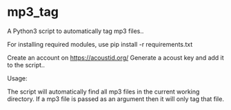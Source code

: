 # mp3_tag
A Python3 script to automatically tag mp3 files..

For installing required modules, use pip install -r requirements.txt

Create an account on https://acoustid.org/
Generate a acoust key and add it to the script..

Usage:

The script will automatically find all mp3 files in the current working directory.
If a mp3 file is passed as an argument then it will only tag that file.
